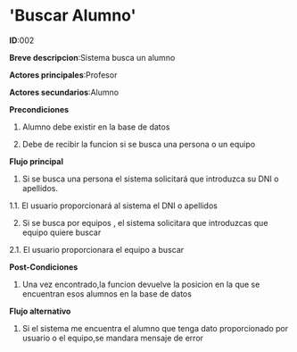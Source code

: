 # 'Buscar Alumno'

**ID**:002

**Breve descripcion**:Sistema busca un alumno

**Actores principales**:Profesor

**Actores secundarios**:Alumno

**Precondiciones**

1. Alumno debe existir en la base de datos

2. Debe de recibir la funcion si se busca una persona o un equipo

**Flujo principal**

1. Si se busca una persona el sistema solicitará que introduzca su DNI o apellidos.

 1.1. El usuario proporcionará al sistema el DNI o apellidos
 
2. Si se busca por equipos , el sistema solicitara que introduzcas que equipo quiere buscar
 
 2.1. El usuario proporcionara el equipo a buscar
 
 **Post-Condiciones**
 
 1. Una vez encontrado,la funcion devuelve la posicion en la que se encuentran esos alumnos en la base de datos
 
 **Flujo alternativo**
 
 1. Si el sistema me encuentra el alumno que tenga dato proporcionado por usuario o el equipo,se mandara mensaje de error
